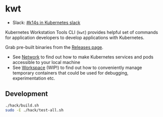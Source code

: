 # kwt

- Slack: [#k14s in Kubernetes slack](https://slack.kubernetes.io)

Kubernetes Workstation Tools CLI (`kwt`) provides helpful set of commands for application developers to develop applications with Kubernetes.

Grab pre-built binaries from the [Releases page](https://github.com/k14s/kwt/releases).

- See [Network](docs/network.md) to find out how to make Kubernetes services and pods accessible to your local machine
- See [Workspace](docs/workspace.md) (WIP!) to find out how to conveniently manage temporary containers that could be used for debugging, experimentation etc.

## Development

```bash
./hack/build.sh
sudo -E ./hack/test-all.sh
```
